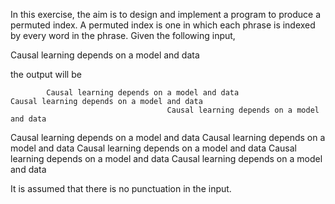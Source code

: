 In this exercise, the aim is to design and implement a program to produce a 
permuted index. A permuted index is one in which each phrase is indexed by 
every word in the phrase. Given the following input,

Causal learning depends on a model and data

the output will be

            Causal learning depends on a model and data
    Causal learning depends on a model and data
                                       Causal learning depends on a model and data
Causal learning depends on a model and data
                       Causal learning depends on a model and data
                                Causal learning depends on a model and data
          Causal learning depends on a model and data
               Causal learning depends on a model and data

It is assumed that there is no punctuation in the input.
